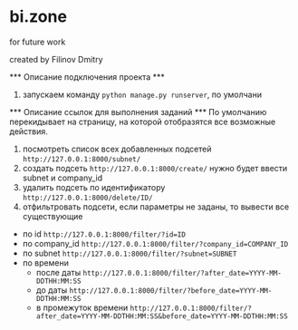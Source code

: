 # bi.zone
for future work

created by Filinov Dmitry

*** Описание подключения проекта ***
1) запускаем команду `python manage.py runserver`, по умолчани


*** Описание ссылок для выполнения заданий ***
По умолчанию перекидывает на страницу, на которой отобразятся все возможные действия.
1) посмотреть список всех добавленных подсетей `http://127.0.0.1:8000/subnet/`
2) создать подсеть `http://127.0.0.1:8000/create/` нужно будет ввести subnet и company_id
3) удалить подсеть по идентификатору `http://127.0.0.1:8000/delete/ID/` 
4) отфильтровать подсети, если параметры не заданы, то вывести все существующие
- по id `http://127.0.0.1:8000/filter/?id=ID`
- по company_id `http://127.0.0.1:8000/filter/?company_id=COMPANY_ID`
- по subnet `http://127.0.0.1:8000/filter/?subnet=SUBNET`
- по времени
    - после даты `http://127.0.0.1:8000/filter/?after_date=YYYY-MM-DDTHH:MM:SS`
    - до даты `http://127.0.0.1:8000/filter/?before_date=YYYY-MM-DDTHH:MM:SS`
    - в промежуток времени `http://127.0.0.1:8000/filter/?after_date=YYYY-MM-DDTHH:MM:SS&before_date=YYYY-MM-DDTHH:MM:SS`


